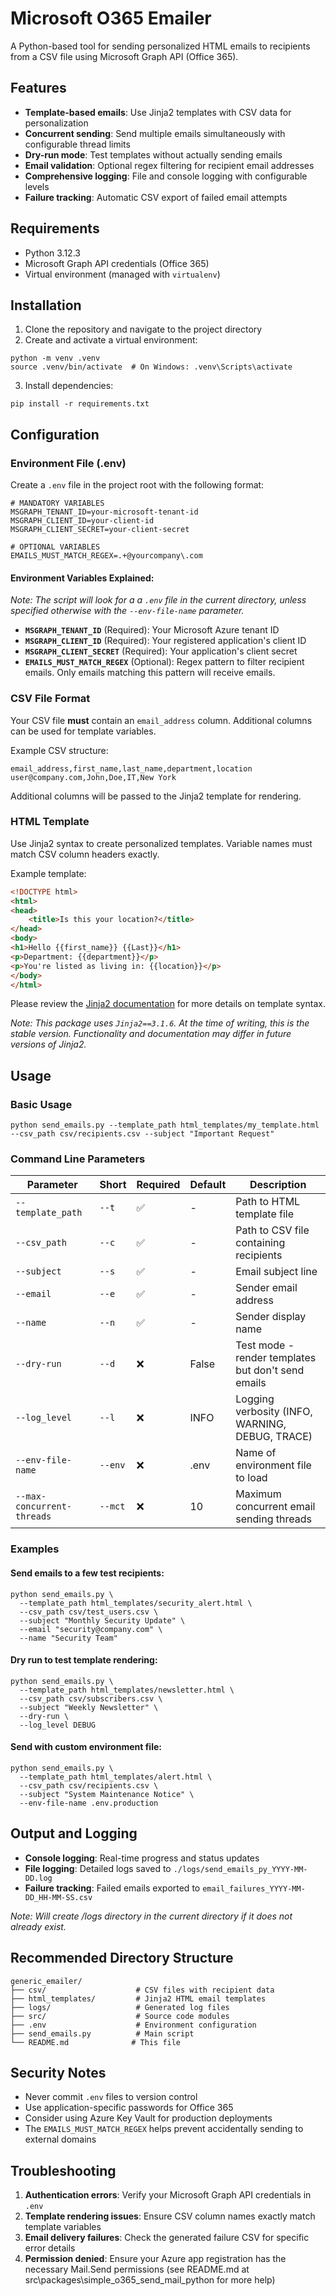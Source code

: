 # Microsoft O365 Emailer

A Python-based tool for sending personalized HTML emails to recipients from a CSV file using Microsoft Graph API (Office
365).

## Features

- **Template-based emails**: Use Jinja2 templates with CSV data for personalization
- **Concurrent sending**: Send multiple emails simultaneously with configurable thread limits
- **Dry-run mode**: Test templates without actually sending emails
- **Email validation**: Optional regex filtering for recipient email addresses
- **Comprehensive logging**: File and console logging with configurable levels
- **Failure tracking**: Automatic CSV export of failed email attempts

## Requirements

- Python 3.12.3
- Microsoft Graph API credentials (Office 365)
- Virtual environment (managed with `virtualenv`)

## Installation

1. Clone the repository and navigate to the project directory
2. Create and activate a virtual environment:

```shell script
python -m venv .venv
source .venv/bin/activate  # On Windows: .venv\Scripts\activate
```

3. Install dependencies:

```shell script
pip install -r requirements.txt
```

## Configuration

### Environment File (.env)

Create a `.env` file in the project root with the following format:

```
# MANDATORY VARIABLES
MSGRAPH_TENANT_ID=your-microsoft-tenant-id
MSGRAPH_CLIENT_ID=your-client-id
MSGRAPH_CLIENT_SECRET=your-client-secret

# OPTIONAL VARIABLES
EMAILS_MUST_MATCH_REGEX=.+@yourcompany\.com
```

#### Environment Variables Explained:

_Note: The script will look for a a `.env` file in the current directory, unless specified otherwise with the `--env-file-name` parameter._

- **`MSGRAPH_TENANT_ID`** (Required): Your Microsoft Azure tenant ID
- **`MSGRAPH_CLIENT_ID`** (Required): Your registered application's client ID
- **`MSGRAPH_CLIENT_SECRET`** (Required): Your application's client secret
- **`EMAILS_MUST_MATCH_REGEX`** (Optional): Regex pattern to filter recipient emails. Only emails matching this pattern
  will receive emails.

### CSV File Format

Your CSV file **must** contain an `email_address` column. Additional columns can be used for template variables.

Example CSV structure:

```
email_address,first_name,last_name,department,location
user@company.com,John,Doe,IT,New York
```

Additional columns will be passed to the Jinja2 template for rendering.

### HTML Template

Use Jinja2 syntax to create personalized templates. Variable names must match CSV column headers exactly.

Example template:

```html
<!DOCTYPE html>
<html>
<head>
    <title>Is this your location?</title>
</head>
<body>
<h1>Hello {{first_name}} {{Last}}</h1>
<p>Department: {{department}}</p>
<p>You're listed as living in: {{location}}</p>
</body>
</html>
```

Please review the [Jinja2 documentation](https://jinja.palletsprojects.com/en/stable/templates/) for more details on template syntax.

_Note: This package uses `Jinja2==3.1.6`. At the time of writing, this is the stable version. Functionality and documentation may differ in future versions of Jinja2._

## Usage

### Basic Usage

```shell script
python send_emails.py --template_path html_templates/my_template.html --csv_path csv/recipients.csv --subject "Important Request"
```

### Command Line Parameters

| Parameter                  | Short   | Required | Default | Description                                        |
|----------------------------|---------|----------|---------|----------------------------------------------------|
| `--template_path`          | `--t`   | ✅        | -       | Path to HTML template file                         |
| `--csv_path`               | `--c`   | ✅        | -       | Path to CSV file containing recipients             |
| `--subject`                | `--s`   | ✅        | -       | Email subject line                                 |
| `--email`                  | `--e`   | ✅        | -       | Sender email address                               |
| `--name`                   | `--n`   | ✅        | -       | Sender display name                                |
| `--dry-run`                | `--d`   | ❌        | False   | Test mode - render templates but don't send emails |
| `--log_level`              | `--l`   | ❌        | INFO    | Logging verbosity (INFO, WARNING, DEBUG, TRACE)    |
| `--env-file-name`          | `--env` | ❌        | .env    | Name of environment file to load                   |
| `--max-concurrent-threads` | `--mct` | ❌        | 10      | Maximum concurrent email sending threads           |

### Examples

#### Send emails to a few test recipients:

```shell script
python send_emails.py \
  --template_path html_templates/security_alert.html \
  --csv_path csv/test_users.csv \
  --subject "Monthly Security Update" \
  --email "security@company.com" \
  --name "Security Team"
```

#### Dry run to test template rendering:

```shell script
python send_emails.py \
  --template_path html_templates/newsletter.html \
  --csv_path csv/subscribers.csv \
  --subject "Weekly Newsletter" \
  --dry-run \
  --log_level DEBUG
```

#### Send with custom environment file:

```shell script
python send_emails.py \
  --template_path html_templates/alert.html \
  --csv_path csv/recipients.csv \
  --subject "System Maintenance Notice" \
  --env-file-name .env.production
```

## Output and Logging

- **Console logging**: Real-time progress and status updates
- **File logging**: Detailed logs saved to `./logs/send_emails_py_YYYY-MM-DD.log`
- **Failure tracking**: Failed emails exported to `email_failures_YYYY-MM-DD_HH-MM-SS.csv`

_Note: Will create /logs directory in the current directory if it does not already exist._

## Recommended Directory Structure

```
generic_emailer/
├── csv/                    # CSV files with recipient data
├── html_templates/         # Jinja2 HTML email templates
├── logs/                   # Generated log files
├── src/                    # Source code modules
├── .env                    # Environment configuration
├── send_emails.py          # Main script
└── README.md              # This file
```

## Security Notes

- Never commit `.env` files to version control
- Use application-specific passwords for Office 365
- Consider using Azure Key Vault for production deployments
- The `EMAILS_MUST_MATCH_REGEX` helps prevent accidentally sending to external domains

## Troubleshooting

1. **Authentication errors**: Verify your Microsoft Graph API credentials in `.env`
2. **Template rendering issues**: Ensure CSV column names exactly match template variables
3. **Email delivery failures**: Check the generated failure CSV for specific error details
4. **Permission denied**: Ensure your Azure app registration has the necessary Mail.Send permissions (see README.md at
   src\packages\simple_o365_send_mail_python for more help)